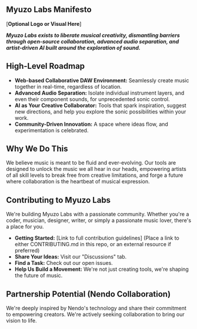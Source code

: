 ## Myuzo Labs Manifesto

[**Optional Logo or Visual Here**]

***Myuzo Labs exists to liberate musical creativity, dismantling barriers through open-source collaboration, advanced audio separation, and artist-driven AI built around the exploration of sound.***

## High-Level Roadmap

* **Web-based Collaborative DAW Environment:**  Seamlessly create music together in real-time, regardless of location.
* **Advanced Audio Separation:** Isolate individual instrument layers, and even their component sounds, for unprecedented sonic control.
* **AI as Your Creative Collaborator:** Tools that spark inspiration, suggest new directions, and help you explore the sonic possibilities within your work. 
* **Community-Driven Innovation:** A space where ideas flow, and experimentation is celebrated.

## Why We Do This

We believe music is meant to be fluid and ever-evolving.  Our tools are designed to unlock the music we all hear in our heads, empowering artists of all skill levels to break free from creative limitations, and forge a future where collaboration is the heartbeat of musical expression.

## Contributing to Myuzo Labs

We're building Myuzo Labs with a passionate community.  Whether you're a coder, musician, designer, writer, or simply a passionate music lover, there's a place for you.

* **Getting Started:** [Link to full contribution guidelines] (Place a link to either CONTRIBUTING.md in this repo, or an external resource if preferred)
* **Share Your Ideas:** Visit our "Discussions" tab.
* **Find a Task:** Check out our open issues.  
* **Help Us Build a Movement:** We're not just creating tools, we're shaping the future of music. 

## Partnership Potential (Nendo Collaboration)

We're deeply inspired by Nendo's technology and share their commitment to empowering creators. We're actively seeking collaboration to bring our vision to life.
